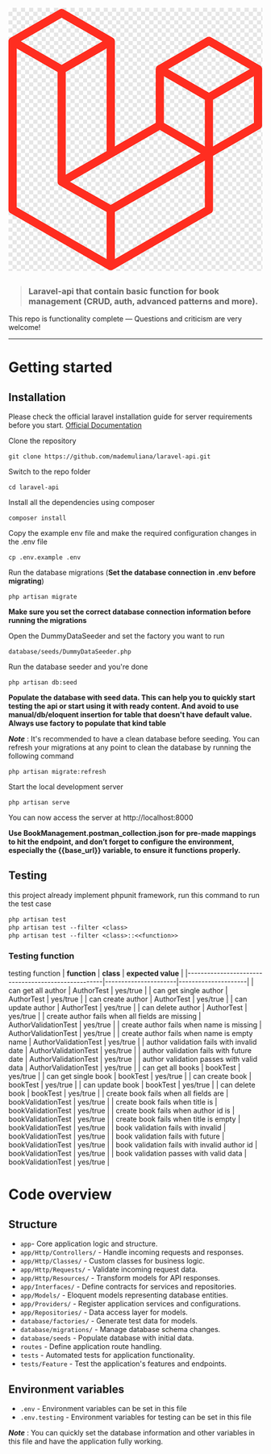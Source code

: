 # ![Laravel-API](logo.png)

> ### Laravel-api that contain basic function for book management (CRUD, auth, advanced patterns and more).

This repo is functionality complete — Questions and criticism are very welcome!

----------

# Getting started

## Installation

Please check the official laravel installation guide for server requirements before you start. [Official Documentation](https://laravel.com/docs/11.x/installation)

Clone the repository

    git clone https://github.com/mademuliana/laravel-api.git

Switch to the repo folder

    cd laravel-api

Install all the dependencies using composer

    composer install

Copy the example env file and make the required configuration changes in the .env file

    cp .env.example .env

Run the database migrations (**Set the database connection in .env before migrating**)

    php artisan migrate

**Make sure you set the correct database connection information before running the migrations**

Open the DummyDataSeeder and set the factory you want to run 
  
    database/seeds/DummyDataSeeder.php

Run the database seeder and you're done

    php artisan db:seed

**Populate the database with seed data. This can help you to quickly start testing the api or start using it with ready content. And avoid to use manual/db/eloquent insertion for table that doesn't have default value. Always use factory to populate that kind table**  

***Note*** : It's recommended to have a clean database before seeding. You can refresh your migrations at any point to clean the database by running the following command

    php artisan migrate:refresh

Start the local development server

    php artisan serve

You can now access the server at http://localhost:8000

**Use BookManagement.postman_collection.json for pre-made mappings to hit the endpoint, and don’t forget to configure the environment, especially the {{base_url}} variable, to ensure it functions properly.**

## Testing

this project already implement phpunit framework, run this command to run the test case

    php artisan test
    php artisan test --filter <class>
    php artisan test --filter <class>::<<function>>

### Testing function

testing function
| **function** 	                                     | **class**            | **expected value**  |
|----------------------------------------------------|----------------------|---------------------|
| can get all author                                 | AuthorTest           | yes/true            | 
| can get single author                              | AuthorTest           | yes/true            |
| can create author                                  | AuthorTest           | yes/true            |
| can update author                                  | AuthorTest           | yes/true            |
| can delete author                                  | AuthorTest           | yes/true            |
| create author fails when all fields are missing    | AuthorValidationTest | yes/true            |
| create author fails when name is missing           | AuthorValidationTest | yes/true            |
| create author fails when name is empty name        | AuthorValidationTest | yes/true            |
| author validation fails with invalid date          | AuthorValidationTest | yes/true            |
| author validation fails with future date           | AuthorValidationTest | yes/true            |
| author validation passes with valid data           | AuthorValidationTest | yes/true            |
| can get all books                                  | bookTest             | yes/true            |
| can get single book                                | bookTest             | yes/true            |
| can create book                                    | bookTest             | yes/true            |
| can update book                                    | bookTest             | yes/true            |
| can delete book                                    | bookTest             | yes/true            |
| create book fails when all fields are              | bookValidationTest   | yes/true            |
| create book fails when title is                    | bookValidationTest   | yes/true            |
| create book fails when author id is                | bookValidationTest   | yes/true            |
| create book fails when title is empty              | bookValidationTest   | yes/true            |
| book validation fails with invalid                 | bookValidationTest   | yes/true            |
| book validation fails with future                  | bookValidationTest   | yes/true            |
| book validation fails with invalid author id       | bookValidationTest   | yes/true            |
| book validation passes with valid data             | bookValidationTest   | yes/true            |

# Code overview
## Structure
- `app`- Core application logic and structure.
- `app/Http/Controllers/` - Handle incoming requests and responses.
- `app/Http/Classes/` - Custom classes for business logic.
- `app/Http/Requests/` - Validate incoming request data.
- `app/Http/Resources/` - Transform models for API responses.
- `app/Interfaces/` - Define contracts for services and repositories.
- `app/Models/` - Eloquent models representing database entities.
- `app/Providers/` - Register application services and configurations.
- `app/Repositories/` - Data access layer for models.
- `database/factories/` - Generate test data for models.
- `database/migrations/` - Manage database schema changes.
- `database/seeds` - Populate database with initial data.
- `routes` - Define application route handling.
- `tests` - Automated tests for application functionality.
- `tests/Feature` - Test the application's features and endpoints.

## Environment variables

- `.env` - Environment variables can be set in this file
- `.env.testing` - Environment variables for testing can be set in this file

***Note*** : You can quickly set the database information and other variables in this file and have the application fully working.


